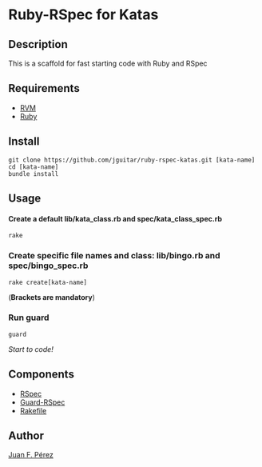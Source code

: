 # Ruby-RSpec for Katas

## Description

This is a scaffold for fast starting code with Ruby and RSpec

## Requirements

* [RVM](https://rvm.io/rvm/install/)
* [Ruby](http://www.ruby-lang.org/)

## Install

    git clone https://github.com/jguitar/ruby-rspec-katas.git [kata-name]
    cd [kata-name]
    bundle install

## Usage

#### Create a default lib/kata_class.rb and spec/kata_class_spec.rb

    rake

### Create specific file names and class: lib/bingo.rb and spec/bingo_spec.rb

    rake create[kata-name]

(**Brackets are mandatory**)

### Run guard

    guard

*Start to code!*

## Components

* [RSpec](https://github.com/rspec/rspec)
* [Guard-RSpec](https://github.com/guard/guard-rspec)
* [Rakefile](https://github.com/jimweirich/rake)

## Author
[Juan F. Pérez](https://github.com/jguitar)
